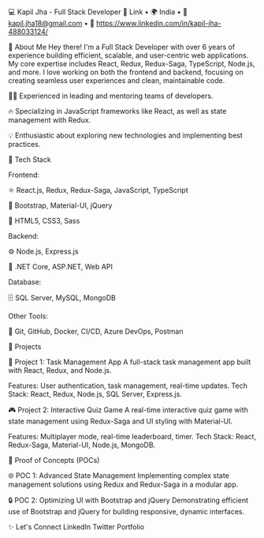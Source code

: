 💻 Kapil Jha - Full Stack Developer
🔗 Link • 🌍 India • 📧 kapil.jha18@gmail.com • 💼 https://www.linkedin.com/in/kapil-jha-488033124/

👋 About Me
Hey there! I'm a Full Stack Developer with over 6 years of experience building efficient, scalable, and user-centric web applications. My core expertise includes React, Redux, Redux-Saga, TypeScript, Node.js, and more. I love working on both the frontend and backend, focusing on creating seamless user experiences and clean, maintainable code.

🧑‍🏫 Experienced in leading and mentoring teams of developers.

🔥 Specializing in JavaScript frameworks like React, as well as state management with Redux.

💡 Enthusiastic about exploring new technologies and implementing best practices.

🔧 Tech Stack

Frontend:

⚛️ React.js, Redux, Redux-Saga, JavaScript, TypeScript

💅 Bootstrap, Material-UI, jQuery

🎨 HTML5, CSS3, Sass

Backend:

⚙️ Node.js, Express.js

💼 .NET Core, ASP.NET, Web API

Database:

🗄️ SQL Server, MySQL, MongoDB

Other Tools:

🧰 Git, GitHub, Docker, CI/CD, Azure DevOps, Postman


🚀 Projects

📝 Project 1: Task Management App
A full-stack task management app built with React, Redux, and Node.js.

Features: User authentication, task management, real-time updates.
Tech Stack: React, Redux, Node.js, SQL Server, Express.js.

🎮 Project 2: Interactive Quiz Game
A real-time interactive quiz game with state management using Redux-Saga and UI styling with Material-UI.

Features: Multiplayer mode, real-time leaderboard, timer.
Tech Stack: React, Redux-Saga, Material-UI, Node.js, MongoDB.

🧪 Proof of Concepts (POCs)

🌐 POC 1: Advanced State Management
Implementing complex state management solutions using Redux and Redux-Saga in a modular app.

🔒 POC 2: Optimizing UI with Bootstrap and jQuery
Demonstrating efficient use of Bootstrap and jQuery for building responsive, dynamic interfaces.

✨ Let's Connect
LinkedIn
Twitter
Portfolio

